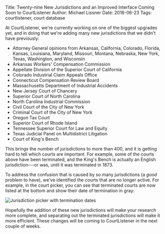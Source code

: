 Title: Twenty-nine New Jurisdictions and an Improved Interface Coming Soon to CourtListener
Author: Michael Lissner
Date: 2016-06-23
Tags: courtlistener, court database


At CourtListener, we're currently working on one of the biggest upgrades yet, and in doing that we're adding many new jurisdictions that we didn't have previously:

 - Attorney General opinions from Arkansas, California, Colorado, Florida, Kansas, Louisiana, Maryland, Missouri, Montana, Nebraska, New York, Texas, Washington, and Wisconsin
 - Arkansas Workers' Compensation Commission
 - Appellate Division of the Superior Court of California
 - Colorado Industrial Claim Appeals Office
 - Connecticut Compensation Review Board
 - Massachusetts Department of Industrial Accidents
 - New Jersey Court of Chancery
 - Superior Court of North Carolina
 - North Carolina Industrial Commission
 - Civil Court of the City of New York
 - Criminal Court of the City of New York
 - Oregon Tax Court
 - Superior Court of Rhode Island
 - Tennessee Superior Court for Law and Equity
 - Texas Judicial Panel on Multidistrict Litigation
 - Court of King's Bench


This brings the number of jurisdictions to more than 400, and it is getting hard to tell which courts are important. For example, some of the courts above have been terminated, and the King's Bench is actually an English jurisdiction---or was, until it was terminated in 1873.

To address the confusion that is caused by so many jurisdictions (a *good* problem to have), we've identified the courts that are no longer active. For example, in the court picker, you can see that terminated courts are now listed at the bottom and show their date of termination in gray:

<div class="text-center">
    <img src="{filename}/images/termination-dates.png"
         alt="Jurisdiction picker with termination dates"
         class="border"/>
</div>

Hopefully the addition of these new jurisdictions will make your research more complete, and separating out the terminated jurisdictions will make it more efficient. These changes will be coming to CourtListener in the next couple of weeks.
